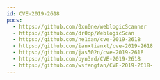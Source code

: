 ```yaml
---
id: CVE-2019-2618
pocs:
  - https://github.com/0xn0ne/weblogicScanner
  - https://github.com/dr0op/WeblogicScan
  - https://github.com/he1dan/cve-2019-2618
  - https://github.com/ianxtianxt/cve-2019-2618
  - https://github.com/jas502n/cve-2019-2618
  - https://github.com/pyn3rd/CVE-2019-2618
  - https://github.com/wsfengfan/CVE-2019-2618-
---
```

